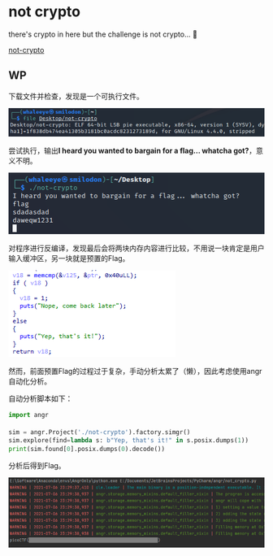 # not crypto

there's crypto in here but the challenge is not crypto... 🤔

[not-crypto](https://artifacts.picoctf.net/picoMini+by+redpwn/Reverse+Engineering/not-crypto/not-crypto)

## WP

下载文件并检查，发现是一个可执行文件。

![image-20210706223327801](not-crypto.assets/image-20210706223327801.png)

尝试执行，输出**I heard you wanted to bargain for a flag... whatcha got?**，意义不明。

![image-20210706223219433](not-crypto.assets/image-20210706223219433.png)

对程序进行反编译，发现最后会将两块内存内容进行比较，不用说一块肯定是用户输入缓冲区，另一块就是预置的Flag。

![image-20210706233856700](not-crypto.assets/image-20210706233856700.png)

然而，前面预置Flag的过程过于复杂，手动分析太累了（懒），因此考虑使用angr自动化分析。

自动分析脚本如下：

```python
import angr

sim = angr.Project('./not-crypto').factory.simgr()
sim.explore(find=lambda s: b"Yep, that's it!" in s.posix.dumps(1))
print(sim.found[0].posix.dumps(0).decode())
```

分析后得到Flag。

![image-20210706233809224](not-crypto.assets/image-20210706233809224.png)